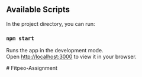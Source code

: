 

## Available Scripts

In the project directory, you can run:

### `npm start`

Runs the app in the development mode.\
Open [http://localhost:3000](http://localhost:3000) to view it in your browser.




#   F i t p e o - A s s i g n m e n t 
 

 
 
